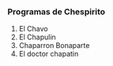 ### Programas de Chespirito

1. El Chavo
2. El Chapulin
3. Chaparron Bonaparte
4. El doctor chapatin
